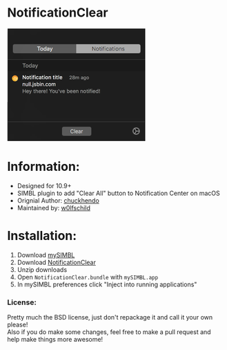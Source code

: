 # NotificationClear

![preview](preview.png) 

# Information:

- Designed for 10.9+ 
- SIMBL plugin to add "Clear All" button to Notification Center on macOS
- Orignial Author: [chuckhendo](https://github.com/chuckhendo)
- Maintained by: [w0lfschild](https://github.com/w0lfschild)

# Installation:

1. Download [mySIMBL](https://github.com/w0lfschild/app_updates/raw/master/mySIMBL/mySIMBL_0.2.5.zip)
2. Download [NotificationClear](https://github.com/w0lfschild/NotificationClear/raw/master/build/NotificationClear.zip)
3. Unzip downloads
4. Open `NotificationClear.bundle` with `mySIMBL.app`
5. In mySIMBL preferences click "Inject into running applications"

### License:
Pretty much the BSD license, just don't repackage it and call it your own please!    
Also if you do make some changes, feel free to make a pull request and help make things more awesome!
